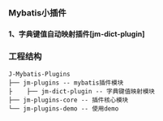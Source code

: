 ### Mybatis小插件
#### 1、字典键值自动映射插件[jm-dict-plugin]

### 工程结构
``` 
J-Mybatis-Plugins
├── jm-plugins -- mybatis插件模块
├    ├── jm-dict-plugin -- 字典键值映射模块
├── jm-plugins-core -- 插件核心模块
└── jm-plugins-demo -- 使用demo
```